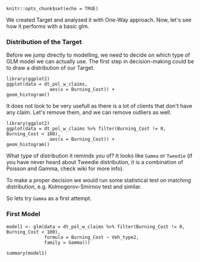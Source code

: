 ```{r setup, include=FALSE}
knitr::opts_chunk$set(echo = TRUE)
```

We created Target and analysed it with One-Way approach. Now, let's see how it performs with a basic glm.

### Distribution of the Target
Before we jump directly to modelling, we need to decide on which type of GLM model we can actually use.
The first step in decision-making could be to draw a distribution of our Target.

```{r}
library(ggplot2)
ggplot(data = dt_pol_w_claims,
                aes(x = Burning_Cost)) +
geom_histogram()
```
It does not look to be very usefull as there is a lot of clients that don't have any claim. Let's remove them, and we can remove outliers as well.

```{r}
library(ggplot2)
ggplot(data = dt_pol_w_claims %>% filter(Burning_Cost != 0, Burning_Cost < 100),
                aes(x = Burning_Cost)) +
geom_histogram()
```

What type of distribution it reminds you of? It looks like `Gamma` or `Tweedie` (if you have never heard about Tweedie distribution, it is a combination of Poisson and Gamma, check wiki for more info). 

To make a proper decision we would run some statistical test on matching distribution, e.g. Kolmogorov-Smirnov test and similar.


So lets try `Gamma` as a first attempt.
### First Model
```{r}
model1 <- glm(data = dt_pol_w_claims %>% filter(Burning_Cost != 0, Burning_Cost < 100),
              formula = Burning_Cost ~ Veh_type2,
              family = Gamma())
```

```{r}
summary(model1)
```

